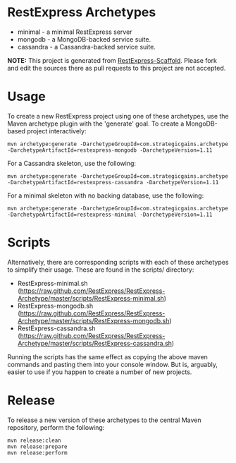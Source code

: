 RestExpress Archetypes
======================

* minimal - a minimal RestExpress server
* mongodb - a MongoDB-backed service suite.
* cassandra - a Cassandra-backed service suite.

__NOTE:__ This project is generated from [RestExpress-Scaffold](https://github.com/RestExpress/RestExpress-Scaffold).  Please fork and edit the sources there as pull requests to this project are not accepted.

Usage
=====
To create a new RestExpress project using one of these archetypes, use the Maven archetype plugin with the 'generate' goal.  To create a MongoDB-based project interactively:
```
mvn archetype:generate -DarchetypeGroupId=com.strategicgains.archetype -DarchetypeArtifactId=restexpress-mongodb -DarchetypeVersion=1.11
```

For a Cassandra skeleton, use the following:
```
mvn archetype:generate -DarchetypeGroupId=com.strategicgains.archetype -DarchetypeArtifactId=restexpress-cassandra -DarchetypeVersion=1.11
```

For a minimal skeleton with no backing database, use the following:
```
mvn archetype:generate -DarchetypeGroupId=com.strategicgains.archetype -DarchetypeArtifactId=restexpress-minimal -DarchetypeVersion=1.11
```

Scripts
=======
Alternatively, there are corresponding scripts with each of these archetypes to simplify their usage.  These are found in the scripts/ directory:

* RestExpress-minimal.sh (https://raw.github.com/RestExpress/RestExpress-Archetype/master/scripts/RestExpress-minimal.sh)
* RestExpress-mongodb.sh (https://raw.github.com/RestExpress/RestExpress-Archetype/master/scripts/RestExpress-mongodb.sh)
* RestExpress-cassandra.sh (https://raw.github.com/RestExpress/RestExpress-Archetype/master/scripts/RestExpress-cassandra.sh)

Running the scripts has the same effect as copying the above maven commands and pasting them into your console window.  But is, arguably, easier to use if you happen to create a number of new projects.

Release
=======
To release a new version of these archetypes to the central Maven repository, perform the following:
```
mvn release:clean
mvn release:prepare
mvn release:perform
```
